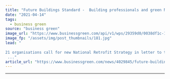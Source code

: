 ```yaml
---
title: "Future Buildings Standard -  Building professionals and green NGOs slam 'significant shortcomings'"
date: "2021-04-14"
tags: 
  - business green
source: "business green"
image_url: "https://www.businessgreen.com/api/v1/wps/29359d0/0038df1c-1ab1-4cd8-bc5d-a0f26ce69e5f/5/ZeroCarbon-home-185x114.jpg"
image_fp: "/assets/img/post_thumbnails/181.jpg"
lead: "
 
21 organisations call for new National Retrofit Strategy in letter to top civil servant at housing ministry, warning current standards lack 'vision and ambition’
 ..."
article_url: "https://www.businessgreen.com/news/4029845/future-buildings-standard-building-professionals-green-ngos-slam-significant-shortcomings"
---
```


---
